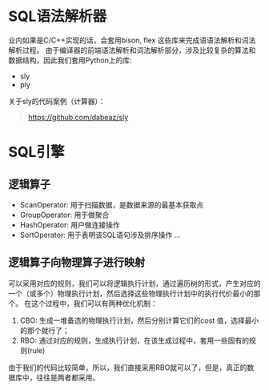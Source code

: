 # SQL语法解析器
业内如果是C/C++实现的话，会套用bison, flex 这些库来完成语语法解析和词法解析过程。
由于编译器的前端语法解析和词法解析部分，涉及比较复杂的算法和数据结构，因此我们套用Python上的库:
- sly
- ply

关于sly的代码案例（计算器）：
> https://github.com/dabeaz/sly

# SQL引擎
## 逻辑算子
- ScanOperator: 用于扫描数据，是数据来源的最基本获取点
- GroupOperator: 用于做聚合
- HashOperator: 用户做连接操作
- SortOperator: 用于表明该SQL语句涉及排序操作
...

## 逻辑算子向物理算子进行映射
可以采用对应的规则，我们可以将逻辑执行计划，通过遍历树的形式，产生对应的一个（或多个）物理执行计划，然后选择这些物理执行计划中的执行代价最小的那个。
在这个过程中，我们可以有两种优化机制：
1. CBO: 生成一堆备选的物理执行计划，然后分别计算它们的cost 值，选择最小的那个就行了；
2. RBO: 通过对应的规则，生成执行计划，在该生成过程中，套用一些固有的规则(rule)

由于我们的代码比较简单，所以，我们直接采用RBO就可以了，但是，真正的数据库中，往往是两者都采用。

